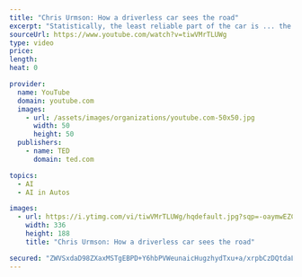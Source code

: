 ```yaml
---
title: "Chris Urmson: How a driverless car sees the road"
excerpt: "Statistically, the least reliable part of the car is ... the driver. Chris Urmson heads up Google's driverless car program, one of several efforts to remove humans from the driver's seat. He talks about where his program is right now, and shares fascinating footage that shows how the car sees the road and makes autonomous decisions about what to do next."
sourceUrl: https://www.youtube.com/watch?v=tiwVMrTLUWg
type: video
price: 
length: 
heat: 0

provider:
  name: YouTube
  domain: youtube.com
  images:
    - url: /assets/images/organizations/youtube.com-50x50.jpg
      width: 50
      height: 50
  publishers:
    - name: TED
      domain: ted.com

topics:
  - AI
  - AI in Autos

images:
  - url: https://i.ytimg.com/vi/tiwVMrTLUWg/hqdefault.jpg?sqp=-oaymwEZCNACELwBSFXyq4qpAwsIARUAAIhCGAFwAQ==&rs=AOn4CLCPu_URVLJU3qPXcxJy5H9biVCukA
    width: 336
    height: 188
    title: "Chris Urmson: How a driverless car sees the road"

secured: "ZWVSxdaD98ZXaxMSTgEBPD+Y6hbPVWeunaicHugzhydTxu+a/xrpbCzDQtdaL9evvPp8YAI6zKYA1FIMVDEW5eoHxImVOuHVVf9dZ/6Mx9A0sv2qKmX8jhJ64g5QPg1MlAzrEUxKFrmdcOCRGrrTT/7YGrZSCVvlFIdmKFeOV21prpXkBWVnFOD29vaC3YBhhrQNaj8wOMS8dEXMpVASPt3hzUpp8VtLpEx+pBrhvh2dK8eEj7tTfKBXH746rZH5j0RotiARV953QLIoz8L4pg==;lsw1N2Jsc2GIqU0syjAsLg=="
---
```


